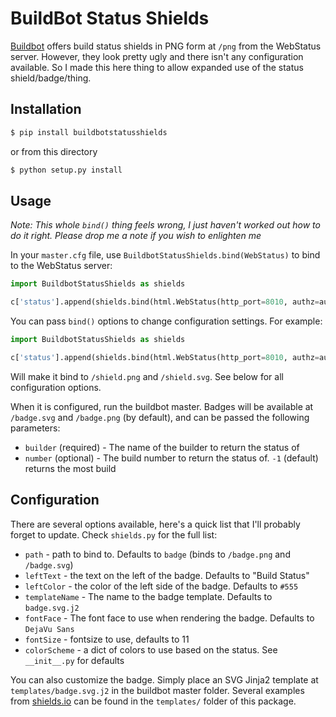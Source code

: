 # BuildBot Status Shields

[Buildbot](http://buildbot.org) offers build status shields in PNG form at
`/png` from the WebStatus server. However, they look pretty ugly and there isn't
any configuration available. So I made this here thing to allow expanded use of
the status shield/badge/thing.

## Installation

```bash
$ pip install buildbotstatusshields
```

or from this directory

```bash
$ python setup.py install
```

## Usage

*Note: This whole `bind()` thing feels wrong, I just haven't worked out how to
do it right. Please drop me a note if you wish to enlighten me*

In your `master.cfg` file, use `BuildbotStatusShields.bind(WebStatus)` to bind
to the WebStatus server:

```python
import BuildbotStatusShields as shields

c['status'].append(shields.bind(html.WebStatus(http_port=8010, authz=authz_cfg)))
```

You can pass `bind()` options to change configuration settings. For example:
```python
import BuildbotStatusShields as shields

c['status'].append(shields.bind(html.WebStatus(http_port=8010, authz=authz_cfg), path="shield"))
```

Will make it bind to `/shield.png` and `/shield.svg`. See below for all
configuration options.


When it is configured, run the buildbot master. Badges will be available at
`/badge.svg` and `/badge.png` (by default), and can be passed the following
parameters:

* `builder` (required) - The name of the builder to return the status of
* `number` (optional) - The build number to return the status of. `-1` (default)
returns the most build

## Configuration
There are several options available, here's a quick list that I'll probably
forget to update. Check `shields.py` for the full list:

* `path` - path to bind to. Defaults to `badge` (binds to `/badge.png` and `/badge.svg`)
* `leftText` - the text on the left of the badge. Defaults to "Build Status"
* `leftColor` - the color of the left side of the badge. Defaults to `#555`
* `templateName` - The name to the badge template. Defaults to `badge.svg.j2`
* `fontFace` - The font face to use when rendering the badge. Defaults to `DejaVu Sans`
* `fontSize` - fontsize to use, defaults to 11
* `colorScheme` - a dict of colors to use based on the status. See `__init__.py` for defaults

You can also customize the badge. Simply place an SVG Jinja2 template at
`templates/badge.svg.j2` in the buildbot master folder. Several examples from
[shields.io](http://shields.io) can be found in the `templates/` folder of this
package. 
